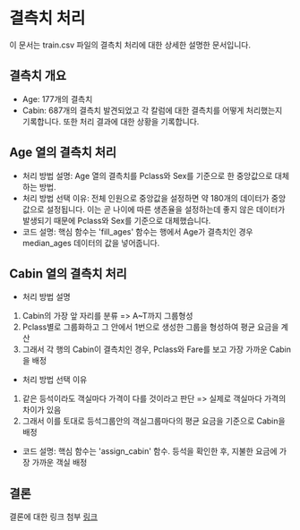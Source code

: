 # 결측치 처리
이 문서는 train.csv 파일의 결측치 처리에 대한 상세한 설명한 문서입니다.

## 결측치 개요
- Age: 177개의 결측치
- Cabin: 687개의 결측치
발견되었고 각 칼럼에 대한 결측치를 어떻게 처리했는지 기록합니다.
또한 처리 결과에 대한 상황을 기록합니다.

## Age 열의 결측치 처리
- 처리 방법 설명: Age 열의 결측치를 Pclass와 Sex를 기준으로 한 중앙값으로 대체하는 방법.
- 처리 방법 선택 이유: 전체 인원으로 중앙값을 설정하면 약 180개의 데이터가 중앙값으로 설정됩니다.
이는 곧 나이에 따른 생존율을 설정하는데 좋지 않은 데이터가 발생되기 때문에 Pclass와 Sex를 기준으로 대체했습니다.
- 코드 설명: 핵심 함수는 'fill_ages' 함수는 행에서 Age가 결측치인 경우 median_ages 데이터의 값을 넣어줍니다.

## Cabin 열의 결측치 처리
- 처리 방법 설명
1. Cabin의 가장 앞 자리를 분류 => A~T까지 그룹형성
2. Pclass별로 그룹화하고 그 안에서 1번으로 생성한 그룹을 형성하여 평균 요금을 계산
3. 그래서 각 행의 Cabin이 결측치인 경우, Pclass와 Fare를 보고 가장 가까운 Cabin을 배정
- 처리 방법 선택 이유
1. 같은 등석이라도 객실마다 가격이 다를 것이라고 판단 => 실제로 객실마다 가격의 차이가 있음
2. 그래서 이를 토대로 등석그룹안의 객실그룹마다의 평균 요금을 기준으로 Cabin을 배정
- 코드 설명: 핵심 함수는 'assign_cabin' 함수. 등석을 확인한 후, 지불한 요금에 가장 가까운 객실 배정

## 결론
결론에 대한 링크 첨부
[링크](https://velog.io/@yulsikogi/%EA%B2%B0%EC%B8%A1%EC%B9%98%EC%97%90-%EB%8C%80%ED%95%9C-%EA%B3%A0%EC%B0%B0)